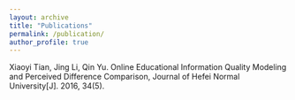 ```yaml
---
layout: archive
title: "Publications"
permalink: /publication/
author_profile: true
---
```

<script src="https://www.w3counter.com/tracker.js?id=129746"></script>
Xiaoyi Tian, Jing Li, Qin Yu. Online Educational Information Quality Modeling and Perceived Difference Comparison, Journal of Hefei Normal University[J]. 2016, 34(5).


